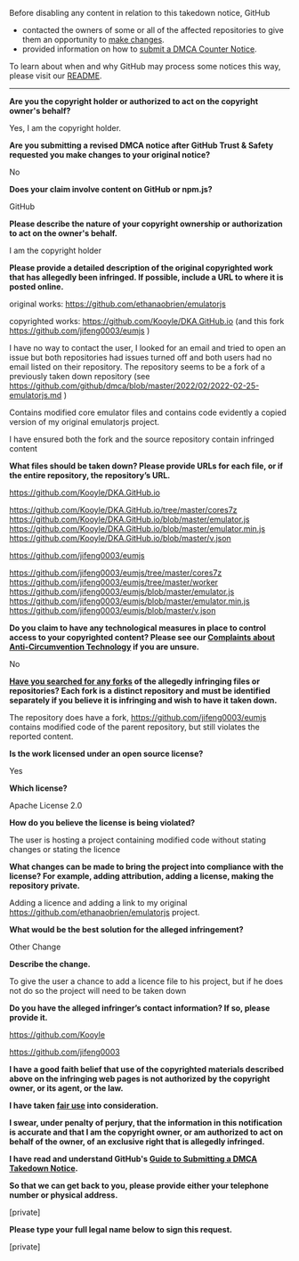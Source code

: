 Before disabling any content in relation to this takedown notice, GitHub
- contacted the owners of some or all of the affected repositories to give them an opportunity to [make changes](https://docs.github.com/en/github/site-policy/dmca-takedown-policy#a-how-does-this-actually-work).
- provided information on how to [submit a DMCA Counter Notice](https://docs.github.com/en/articles/guide-to-submitting-a-dmca-counter-notice).

To learn about when and why GitHub may process some notices this way, please visit our [README](https://github.com/github/dmca/blob/master/README.md#anatomy-of-a-takedown-notice).

---

**Are you the copyright holder or authorized to act on the copyright owner's behalf?**

Yes, I am the copyright holder.

**Are you submitting a revised DMCA notice after GitHub Trust & Safety requested you make changes to your original notice?**

No

**Does your claim involve content on GitHub or npm.js?**

GitHub

**Please describe the nature of your copyright ownership or authorization to act on the owner's behalf.**

I am the copyright holder

**Please provide a detailed description of the original copyrighted work that has allegedly been infringed. If possible, include a URL to where it is posted online.**

original works: https://github.com/ethanaobrien/emulatorjs

copyrighted works: https://github.com/Kooyle/DKA.GitHub.io (and this fork https://github.com/jifeng0003/eumjs )

I have no way to contact the user, I looked for an email and tried to open an issue but both repositories had issues turned off and both users had no email listed on their repository. The repository seems to be a fork of a previously taken down repository (see https://github.com/github/dmca/blob/master/2022/02/2022-02-25-emulatorjs.md )

Contains modified core emulator files and contains code evidently a copied version of my original emulatorjs project.

I have ensured both the fork and the source repository contain infringed content

**What files should be taken down? Please provide URLs for each file, or if the entire repository, the repository’s URL.**

https://github.com/Kooyle/DKA.GitHub.io

https://github.com/Kooyle/DKA.GitHub.io/tree/master/cores7z  
https://github.com/Kooyle/DKA.GitHub.io/blob/master/emulator.js  
https://github.com/Kooyle/DKA.GitHub.io/blob/master/emulator.min.js  
https://github.com/Kooyle/DKA.GitHub.io/blob/master/v.json

https://github.com/jifeng0003/eumjs

https://github.com/jifeng0003/eumjs/tree/master/cores7z  
https://github.com/jifeng0003/eumjs/tree/master/worker  
https://github.com/jifeng0003/eumjs/blob/master/emulator.js  
https://github.com/jifeng0003/eumjs/blob/master/emulator.min.js  
https://github.com/jifeng0003/eumjs/blob/master/v.json

**Do you claim to have any technological measures in place to control access to your copyrighted content? Please see our <a href="https://docs.github.com/articles/guide-to-submitting-a-dmca-takedown-notice#complaints-about-anti-circumvention-technology">Complaints about Anti-Circumvention Technology</a> if you are unsure.**

No

**<a href="https://docs.github.com/articles/dmca-takedown-policy#b-what-about-forks-or-whats-a-fork">Have you searched for any forks</a> of the allegedly infringing files or repositories? Each fork is a distinct repository and must be identified separately if you believe it is infringing and wish to have it taken down.**

The repository does have a fork, https://github.com/jifeng0003/eumjs contains modified code of the parent repository, but still violates the reported content.

**Is the work licensed under an open source license?**

Yes

**Which license?**

Apache License 2.0

**How do you believe the license is being violated?**

The user is hosting a project containing modified code without stating changes or stating the licence

**What changes can be made to bring the project into compliance with the license? For example, adding attribution, adding a license, making the repository private.**

Adding a licence and adding a link to my original https://github.com/ethanaobrien/emulatorjs project.

**What would be the best solution for the alleged infringement?**

Other Change

**Describe the change.**

To give the user a chance to add a licence file to his project, but if he does not do so the project will need to be taken down

**Do you have the alleged infringer’s contact information? If so, please provide it.**

https://github.com/Kooyle

https://github.com/jifeng0003

**I have a good faith belief that use of the copyrighted materials described above on the infringing web pages is not authorized by the copyright owner, or its agent, or the law.**

**I have taken <a href="https://www.lumendatabase.org/topics/22">fair use</a> into consideration.**

**I swear, under penalty of perjury, that the information in this notification is accurate and that I am the copyright owner, or am authorized to act on behalf of the owner, of an exclusive right that is allegedly infringed.**

**I have read and understand GitHub's <a href="https://docs.github.com/articles/guide-to-submitting-a-dmca-takedown-notice/">Guide to Submitting a DMCA Takedown Notice</a>.**

**So that we can get back to you, please provide either your telephone number or physical address.**

[private]

**Please type your full legal name below to sign this request.**

[private]
